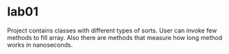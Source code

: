 # lab01
Project contains classes with different types of sorts.
User can invoke few methods to fill array.
Also there are methods that measure how long method works in nanoseconds.
